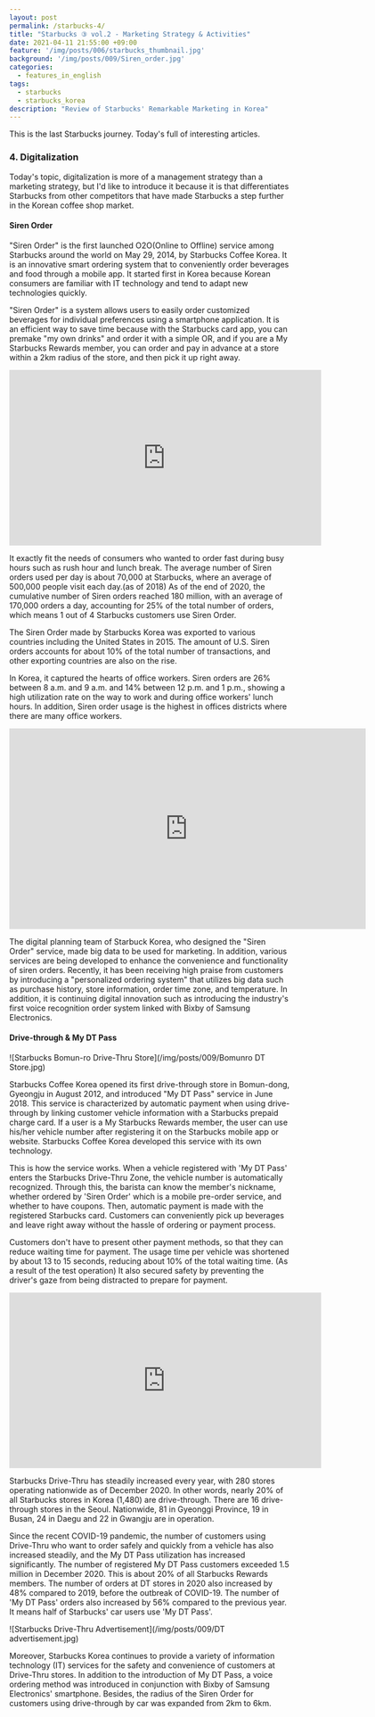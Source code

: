 ```yaml
---
layout: post
permalink: /starbucks-4/
title: "Starbucks ③ vol.2 - Marketing Strategy & Activities"
date: 2021-04-11 21:55:00 +09:00
feature: '/img/posts/006/starbucks_thumbnail.jpg'
background: '/img/posts/009/Siren_order.jpg'
categories:
  - features_in_english
tags:
  - starbucks
  - starbucks_korea
description: "Review of Starbucks' Remarkable Marketing in Korea"
---
```


This is the last Starbucks journey. Today's full of interesting articles.

### 4. Digitalization

Today's topic, digitalization is more of a management strategy than a marketing strategy, but I'd like to introduce it because it is that differentiates Starbucks from other competitors that have made Starbucks a step further in the Korean coffee shop market.

#### Siren Order
"Siren Order" is the first launched O2O(Online to Offline) service among Starbucks around the world on May 29, 2014, by Starbucks Coffee Korea. It is an innovative smart ordering system that to conveniently order beverages and food through a mobile app. It started first in Korea because Korean consumers are familiar with IT technology and tend to adapt new technologies quickly.

"Siren Order" is a system allows users to easily order customized beverages for individual preferences using a smartphone application. It is an efficient way to save time because with the Starbucks card app, you can premake "my own drinks" and order it with a simple OR, and if you are a My Starbucks Rewards member, you can order and pay in advance at a store within a 2km radius of the store, and then pick it up right away.

<iframe width="560" height="315" src="https://www.youtube.com/embed/RLwhMcGvqn0" title="YouTube video player" frameborder="0" allow="accelerometer; autoplay; clipboard-write; encrypted-media; gyroscope; picture-in-picture" allowfullscreen></iframe>

It exactly fit the needs of consumers who wanted to order fast during busy hours such as rush hour and lunch break. The average number of Siren orders used per day is about 70,000 at Starbucks, where an average of 500,000 people visit each day.(as of 2018) As of the end of 2020, the cumulative number of Siren orders reached 180 million, with an average of 170,000 orders a day, accounting for 25% of the total number of orders, which means 1 out of 4 Starbucks customers use Siren Order.

The Siren Order made by Starbucks Korea was exported to various countries including the United States in 2015. The amount of U.S. Siren orders accounts for about 10% of the total number of transactions, and other exporting countries are also on the rise.

In Korea, it captured the hearts of office workers. Siren orders are 26% between 8 a.m. and 9 a.m. and 14% between 12 p.m. and 1 p.m., showing a high utilization rate on the way to work and during office workers' lunch hours. In addition, Siren order usage is the highest in offices districts where there are many office workers.

<iframe src="https://player.vimeo.com/video/179158497?title=0&byline=0&portrait=0" width="640" height="360" frameborder="0" allow="autoplay; fullscreen; picture-in-picture" allowfullscreen></iframe>


The digital planning team of Starbuck Korea, who designed the "Siren Order" service, made big data to be used for marketing. In addition, various services are being developed to enhance the convenience and functionality of siren orders. Recently, it has been receiving high praise from customers by introducing a "personalized ordering system" that utilizes big data such as purchase history, store information, order time zone, and temperature. In addition, it is continuing digital innovation such as introducing the industry's first voice recognition order system linked with Bixby of Samsung Electronics.


#### Drive-through & My DT Pass

![Starbucks Bomun-ro Drive-Thru Store](/img/posts/009/Bomunro DT Store.jpg)

Starbucks Coffee Korea opened its first drive-through store in Bomun-dong, Gyeongju in August 2012, and introduced "My DT Pass" service in June 2018. This service is characterized by automatic payment when using drive-through by linking customer vehicle information with a Starbucks prepaid charge card. If a user is a My Starbucks Rewards member, the user can use his/her vehicle number after registering it on the Starbucks mobile app or website. Starbucks Coffee Korea developed this service with its own technology.

This is how the service works. When a vehicle registered with 'My DT Pass' enters the Starbucks Drive-Thru Zone, the vehicle number is automatically recognized. Through this, the barista can know the member's nickname, whether ordered by 'Siren Order' which is a mobile pre-order service, and whether to have coupons. Then, automatic payment is made with the registered Starbucks card. Customers can conveniently pick up beverages and leave right away without the hassle of ordering or payment process.

Customers don't have to present other payment methods, so that they can reduce waiting time for payment. The usage time per vehicle was shortened by about 13 to 15 seconds, reducing about 10% of the total waiting time. (As a result of the test operation) It also secured safety by preventing the driver's gaze from being distracted to prepare for payment.

<iframe width="560" height="315" src="https://www.youtube.com/embed/zRslvOI3KQ4" title="YouTube video player" frameborder="0" allow="accelerometer; autoplay; clipboard-write; encrypted-media; gyroscope; picture-in-picture" allowfullscreen></iframe>

Starbucks Drive-Thru has steadily increased every year, with 280 stores operating nationwide as of December 2020. In other words, nearly 20% of all Starbucks stores in Korea (1,480) are drive-through. There are 16 drive-through stores in the Seoul. Nationwide, 81 in Gyeonggi Province, 19 in Busan, 24 in Daegu and 22 in Gwangju are in operation.

Since the recent COVID-19 pandemic, the number of customers using Drive-Thru who want to order safely and quickly from a vehicle has also increased steadily, and the My DT Pass utilization has increased significantly. The number of registered My DT Pass customers exceeded 1.5 million in December 2020. This is about 20% of all Starbucks Rewards members. The number of orders at DT stores in 2020 also increased by 48% compared to 2019, before the outbreak of COVID-19. The number of 'My DT Pass' orders also increased by 56% compared to the previous year. It means half of Starbucks' car users use 'My DT Pass'.

![Starbucks Drive-Thru Advertisement](/img/posts/009/DT advertisement.jpg)

Moreover, Starbucks Korea continues to provide a variety of information technology (IT) services for the safety and convenience of customers at Drive-Thru stores. In addition to the introduction of My DT Pass, a voice ordering method was introduced in conjunction with Bixby of Samsung Electronics' smartphone. Besides, the radius of the Siren Order for customers using drive-through by car was expanded from 2km to 6km.
